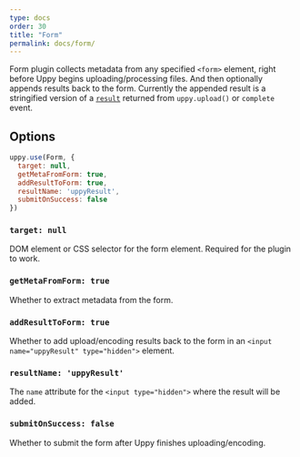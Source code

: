 ```yaml
---
type: docs
order: 30
title: "Form"
permalink: docs/form/
---
```


Form plugin collects metadata from any specified `<form>` element, right before Uppy begins uploading/processing files. And then optionally appends results back to the form. Currently the appended result is a stringified version of a [`result`](docs/uppy/#uppy-upload) returned from `uppy.upload()` or `complete` event.

## Options

```js
uppy.use(Form, {
  target: null,
  getMetaFromForm: true,
  addResultToForm: true,
  resultName: 'uppyResult',
  submitOnSuccess: false
})
```

### `target: null`

DOM element or CSS selector for the form element. Required for the plugin to work.

### `getMetaFromForm: true`

Whether to extract metadata from the form.

### `addResultToForm: true`

Whether to add upload/encoding results back to the form in an `<input name="uppyResult" type="hidden">` element.

### `resultName: 'uppyResult'`

The `name` attribute for the `<input type="hidden">` where the result will be added. 

### `submitOnSuccess: false`

Whether to submit the form after Uppy finishes uploading/encoding.
